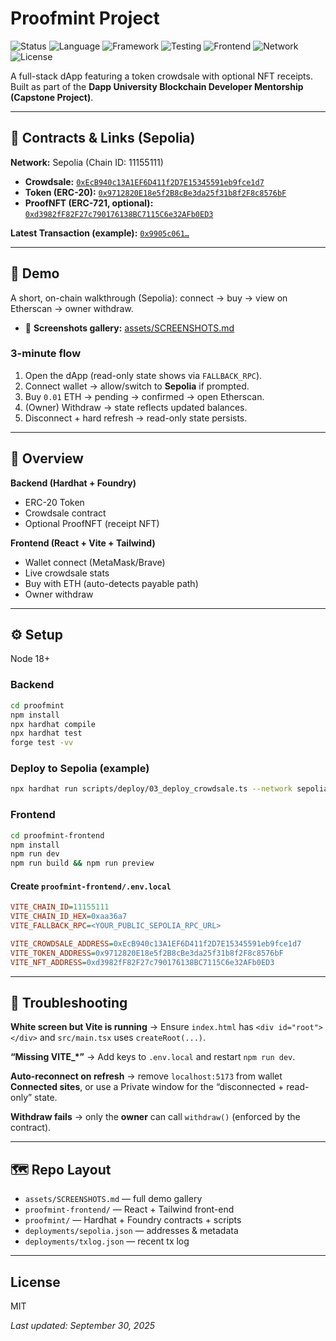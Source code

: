 # Proofmint Project

![Status](https://img.shields.io/badge/Status-Live-success.svg)
![Language](https://img.shields.io/badge/Solidity-0.8.x-blue.svg)
![Framework](https://img.shields.io/badge/Hardhat-💛-yellow.svg)
![Testing](https://img.shields.io/badge/Foundry-⚡-black.svg)
![Frontend](https://img.shields.io/badge/React-⚛-blue.svg)
![Network](https://img.shields.io/badge/Sepolia-Testnet-purple.svg)
![License](https://img.shields.io/badge/License-MIT-green.svg)

A full-stack dApp featuring a token crowdsale with optional NFT receipts.  
Built as part of the **Dapp University Blockchain Developer Mentorship (Capstone Project)**.

---

## 🔗 Contracts & Links (Sepolia)

**Network:** Sepolia (Chain ID: 11155111)

- **Crowdsale:** [`0xEcB940c13A1EF6D411f2D7E15345591eb9fce1d7`](https://sepolia.etherscan.io/address/0xEcB940c13A1EF6D411f2D7E15345591eb9fce1d7)
- **Token (ERC-20):** [`0x9712820E18e5f2B8cBe3da25f31b8f2F8c8576bF`](https://sepolia.etherscan.io/address/0x9712820E18e5f2B8cBe3da25f31b8f2F8c8576bF)
- **ProofNFT (ERC-721, optional):** [`0xd3982fF82F27c790176138BC7115C6e32AFb0ED3`](https://sepolia.etherscan.io/address/0xd3982fF82F27c790176138BC7115C6e32AFb0ED3)

**Latest Transaction (example):** [`0x9905c061…`](https://sepolia.etherscan.io/tx/0x9905c061baaf0457115d77b2d47555c15317bc40383ff94725d6c804a283c2c7)

---

## 🚀 Demo

A short, on-chain walkthrough (Sepolia): connect → buy → view on Etherscan → owner withdraw.

- 📸 **Screenshots gallery:** [assets/SCREENSHOTS.md](assets/SCREENSHOTS.md)

### 3-minute flow
1. Open the dApp (read-only state shows via `FALLBACK_RPC`).  
2. Connect wallet → allow/switch to **Sepolia** if prompted.  
3. Buy `0.01` ETH → pending → confirmed → open Etherscan.  
4. (Owner) Withdraw → state reflects updated balances.  
5. Disconnect + hard refresh → read-only state persists.

---

## 🧩 Overview

**Backend (Hardhat + Foundry)**
- ERC-20 Token
- Crowdsale contract
- Optional ProofNFT (receipt NFT)

**Frontend (React + Vite + Tailwind)**
- Wallet connect (MetaMask/Brave)
- Live crowdsale stats
- Buy with ETH (auto-detects payable path)
- Owner withdraw

---

## ⚙️ Setup
Node 18+

### Backend
```bash
cd proofmint
npm install
npx hardhat compile
npx hardhat test
forge test -vv
```

### Deploy to Sepolia (example)
```bash
npx hardhat run scripts/deploy/03_deploy_crowdsale.ts --network sepolia
```

### Frontend
```bash
cd proofmint-frontend
npm install
npm run dev
npm run build && npm run preview
```

#### Create `proofmint-frontend/.env.local`
```ini
VITE_CHAIN_ID=11155111
VITE_CHAIN_ID_HEX=0xaa36a7
VITE_FALLBACK_RPC=<YOUR_PUBLIC_SEPOLIA_RPC_URL>

VITE_CROWDSALE_ADDRESS=0xEcB940c13A1EF6D411f2D7E15345591eb9fce1d7
VITE_TOKEN_ADDRESS=0x9712820E18e5f2B8cBe3da25f31b8f2F8c8576bF
VITE_NFT_ADDRESS=0xd3982fF82F27c790176138BC7115C6e32AFb0ED3
```

--- 

## 🧰 Troubleshooting

**White screen but Vite is running** → Ensure `index.html` has ``<div id="root"></div>`` and `src/main.tsx` uses `createRoot(...)`.

**“Missing VITE_*”** → Add keys to `.env.local` and restart `npm run dev`.

**Auto-reconnect on refresh** → remove `localhost:5173` from wallet **Connected sites**, or use a Private window for the “disconnected + read-only” state.

**Withdraw fails** → only the **owner** can call `withdraw()` (enforced by the contract).

---

## 🗺 Repo Layout
- `assets/SCREENSHOTS.md` — full demo gallery  
- `proofmint-frontend/` — React + Tailwind front-end  
- `proofmint/` — Hardhat + Foundry contracts + scripts  
- `deployments/sepolia.json` — addresses & metadata  
- `deployments/txlog.json` — recent tx log

---

## License
MIT

_Last updated: September 30, 2025_
